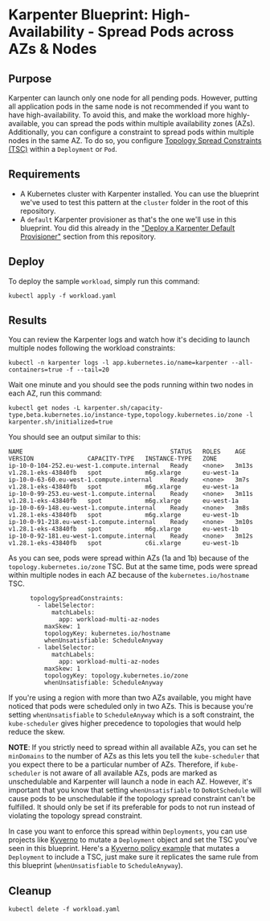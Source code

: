 # Karpenter Blueprint: High-Availability - Spread Pods across AZs & Nodes

## Purpose
Karpenter can launch only one node for all pending pods. However, putting all application pods in the same node is not recommended if you want to have high-availability. To avoid this, and make the workload more highly-available, you can spread the pods within multiple availability zones (AZs). Additionally, you can configure a constraint to spread pods within multiple nodes in the same AZ. To do so, you configure [Topology Spread Constraints (TSC)](https://kubernetes.io/docs/concepts/scheduling-eviction/topology-spread-constraints/) within a `Deployment` or `Pod`.

## Requirements

* A Kubernetes cluster with Karpenter installed. You can use the blueprint we've used to test this pattern at the `cluster` folder in the root of this repository.
* A `default` Karpenter provisioner as that's the one we'll use in this blueprint. You did this already in the ["Deploy a Karpenter Default Provisioner"](../../README.md) section from this repository.

## Deploy

To deploy the sample `workload`, simply run this command:

```
kubectl apply -f workload.yaml
```

## Results

You can review the Karpenter logs and watch how it's deciding to launch multiple nodes following the workload constraints:

```
kubectl -n karpenter logs -l app.kubernetes.io/name=karpenter --all-containers=true -f --tail=20
```

Wait one minute and you should see the pods running within two nodes in each AZ, run this command:

```
kubectl get nodes -L karpenter.sh/capacity-type,beta.kubernetes.io/instance-type,topology.kubernetes.io/zone -l karpenter.sh/initialized=true
```

You should see an output similar to this:

```
NAME                                         STATUS   ROLES    AGE     VERSION               CAPACITY-TYPE   INSTANCE-TYPE   ZONE
ip-10-0-104-252.eu-west-1.compute.internal   Ready    <none>   3m13s   v1.28.1-eks-43840fb   spot            m6g.xlarge      eu-west-1a
ip-10-0-63-60.eu-west-1.compute.internal     Ready    <none>   3m7s    v1.28.1-eks-43840fb   spot            m6g.xlarge      eu-west-1a
ip-10-0-99-253.eu-west-1.compute.internal    Ready    <none>   3m11s   v1.28.1-eks-43840fb   spot            m6g.xlarge      eu-west-1a
ip-10-0-69-148.eu-west-1.compute.internal    Ready    <none>   3m8s    v1.28.1-eks-43840fb   spot            m6g.xlarge      eu-west-1b
ip-10-0-91-218.eu-west-1.compute.internal    Ready    <none>   3m10s   v1.28.1-eks-43840fb   spot            m6g.xlarge      eu-west-1b
ip-10-0-92-181.eu-west-1.compute.internal    Ready    <none>   3m12s   v1.28.1-eks-43840fb   spot            c6i.xlarge      eu-west-1b
```

As you can see, pods were spread within AZs (1a and 1b) because of the `topology.kubernetes.io/zone` TSC. But at the same time, pods were spread within multiple nodes in each AZ because of the `kubernetes.io/hostname` TSC.

```
      topologySpreadConstraints:
        - labelSelector:
            matchLabels:
              app: workload-multi-az-nodes
          maxSkew: 1
          topologyKey: kubernetes.io/hostname
          whenUnsatisfiable: ScheduleAnyway
        - labelSelector:
            matchLabels:
              app: workload-multi-az-nodes
          maxSkew: 1
          topologyKey: topology.kubernetes.io/zone
          whenUnsatisfiable: ScheduleAnyway
```

If you're using a region with more than two AZs available, you might have noticed that pods were scheduled only in two AZs. This is because you're setting `whenUnsatisfiable` to `ScheduleAnyway` which is a soft constraint, the `kube-scheduler` gives higher precedence to topologies that would help reduce the skew.

**NOTE**: If you strictly need to spread within all available AZs, you can set he `minDomains` to the number of AZs as this lets you tell the `kube-scheduler` that you expect there to be a particular number of AZs. Therefore, if `kube-scheduler` is not aware of all available AZs, pods are marked as unschedulable and Karpenter will launch a node in each AZ. However, it's important that you know that setting `whenUnsatisfiable` to `DoNotSchedule` will cause pods to be unschedulable if the topology spread constraint can't be fulfilled. It should only be set if its preferable for pods to not run instead of violating the topology spread constraint.

In case you want to enforce this spread within `Deployments`, you can use projects like [Kyverno](https://kyverno.io) to mutate a `Deployment` object and set the TSC you've seen in this blueprint. Here's a [Kyverno policy example](https://kyverno.io/policies/other/s-z/spread-pods-across-topology/spread-pods-across-topology/) that mutates a `Deployment` to include a TSC, just make sure it replicates the same rule from this blueprint (`whenUnsatisfiable` to `ScheduleAnyway`).
 
## Cleanup

```
kubectl delete -f workload.yaml
```